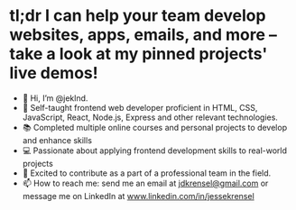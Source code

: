 # tl;dr I can help your team develop websites, apps, emails, and more – take a look at my pinned projects' live demos!

- 👋 Hi, I’m @jeklnd.
- 🚀 Self-taught frontend web developer proficient in HTML, CSS, JavaScript, React, Node.js, Express and other relevant technologies.
- 📚 Completed multiple online courses and personal projects to develop and enhance skills
- 💻 Passionate about applying frontend development skills to real-world projects
- 🤝 Excited to contribute as a part of a professional team in the field.
- 📫 How to reach me: send me an email at jdkrensel@gmail.com or message me on LinkedIn at  www.linkedin.com/in/jessekrensel

<!---
jeklnd/jeklnd is a ✨ special ✨ repository because its `README.md` (this file) appears on your GitHub profile.
You can click the Preview link to take a look at your changes.
--->
